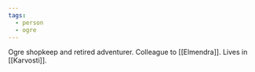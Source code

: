 ```yaml
---
tags:
  - person
  - ogre
---
```

Ogre shopkeep and retired adventurer. Colleague to [[Elmendra]].
Lives in [[Karvosti]].
